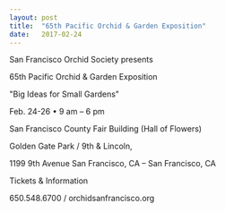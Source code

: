 ```yaml
---
layout: post
title:  "65th Pacific Orchid & Garden Exposition"
date:   2017-02-24
---
```


San Francisco Orchid Society presents

65th Pacific Orchid & Garden Exposition

"Big Ideas for Small Gardens"

Feb. 24-26 • 9 am – 6 pm

San Francisco County Fair Building (Hall of Flowers)

Golden Gate Park / 9th & Lincoln,

1199 9th Avenue San Francisco, CA – San Francisco, CA

Tickets & Information 

650.548.6700 / orchidsanfrancisco.org
